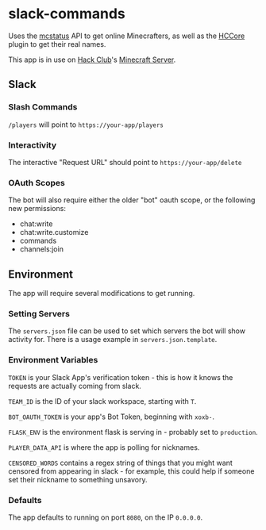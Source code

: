 # slack-commands


Uses the [mcstatus](https://github.com/Dinnerbone/mcstatus) API to get online Minecrafters, 
as well as the [HCCore](https://github.com/hackclub/hccore) plugin to get their real names.

This app is in use on [Hack Club](https://hackclub.com/community)'s [Minecraft Server](https://mc.hackclub.com).

## Slack

### Slash Commands

`/players` will point to `https://your-app/players`

### Interactivity

The interactive "Request URL" should point to `https://your-app/delete`

### OAuth Scopes

The bot will also require either the older "bot" oauth scope, or the following new permissions:

* chat:write
* chat:write.customize
* commands
* channels:join

## Environment

The app will require several modifications to get running. 

### Setting Servers

The `servers.json` file can be used to set which servers the bot will show activity for.
There is a usage example in `servers.json.template`.

### Environment Variables

`TOKEN` is your Slack App's verification token - this is how it knows the requests are actually coming from slack.

`TEAM_ID` is the ID of your slack workspace, starting with `T`. 

`BOT_OAUTH_TOKEN` is your app's Bot Token, beginning with `xoxb-`. 

`FLASK_ENV` is the environment flask is serving in - probably set to `production`.

`PLAYER_DATA_API` is where the app is polling for nicknames.

`CENSORED_WORDS` contains a regex string of things that you might want censored from appearing in slack - for example, this could help if someone set their nickname to something unsavory.

 ### Defaults

 The app defaults to running on port `8080`, on the IP `0.0.0.0`. 